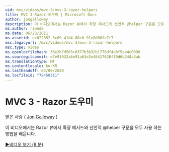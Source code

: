 ```yaml
---
uid: mvc/videos/mvc-3/mvc-3-razor-helpers
title: MVC 3-Razor 도우미 | Microsoft Docs
author: jongalloway
description: 이 비디오에서는 Razor 뷰에서 확장 메서드와 선언적 @helper 구문을 모두 사용 하는 방법을 배웁니다.
ms.author: riande
ms.date: 06/23/2011
ms.assetid: ec822852-3c69-41d4-80c0-91e8d08fc7f7
msc.legacyurl: /mvc/videos/mvc-3/mvc-3-razor-helpers
msc.type: video
ms.openlocfilehash: 36e2b7d503c0377b3b32b1776df4e0f5ee4c0090
ms.sourcegitcommit: e7e91932a6e91a63e2e46417626f39d6b244a3ab
ms.translationtype: MT
ms.contentlocale: ko-KR
ms.lasthandoff: 03/06/2020
ms.locfileid: "78450311"
---
```

# <a name="mvc-3---razor-helpers"></a>MVC 3 - Razor 도우미

받은 사람 ( [Jon Galloway](https://github.com/jongalloway) )

이 비디오에서는 Razor 뷰에서 확장 메서드와 선언적 @helper 구문을 모두 사용 하는 방법을 배웁니다.

[&#9654;비디오 보기 (8 분)](https://channel9.msdn.com/Blogs/ASP-NET-Site-Videos/mvc-3-razor-helpers)
